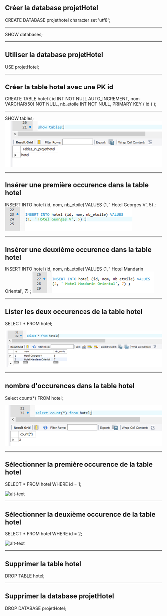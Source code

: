 ## Créer la database projetHotel
CREATE DATABASE projethotel character set 'utf8';

-------------------------

SHOW databases;

-------------------------

## Utiliser la database projetHotel
USE projetHotel;

-------------------------

## Créer la table hotel avec une PK id
CREATE TABLE hotel (
	id INT NOT NULL AUTO_INCREMENT,
	nom VARCHAR(50) NOT NULL,
	nb_etoile INT NOT NULL,
	PRIMARY KEY ( id )
);

-------------------------

SHOW tables;
![alt-text](https://github.com/Dolois/sql_requetes/blob/master/afficher%20les%20tables%20de%20la%20database%20projetHotel.png)

-------------------------

## Insérer une première occurence dans la table hotel
INSERT INTO hotel (id, nom, nb_etoile) VALUES
(1, ' Hotel Georges V', 5) ;
![alt-text](https://github.com/Dolois/sql_requetes/blob/master/insérer%20une%20première%20occurence%20dans%20la%20table%20hotel.png)

-------------------------

## Insérer une deuxième occurence dans la table hotel
INSERT INTO hotel (id, nom, nb_etoile) VALUES
(1, ' Hotel Mandarin Oriental', 7) ;
![alt-text](https://github.com/Dolois/sql_requetes/blob/master/insérer%20une%20deuxième%20occurence%20dans%20la%20table%20hotel.png)

-------------------------

## Lister les deux occurences de la table hotel
SELECT * FROM hotel;

![alt-text](https://github.com/Dolois/sql_requetes/blob/master/lister%20les%20deux%20occurences%20de%20la%20table%20hotel.png)

-------------------------

## nombre d'occurences dans la table hotel
Select count(*) FROM hotel;

![alt-text](https://github.com/Dolois/sql_requetes/blob/master/nombre%20d'occurences%20dans%20la%20table%20hotel.png)

-------------------------

## Sélectionner la première occurence de la table hotel
SELECT * FROM hotel WHERE id = 1;

![alt-text](https://github.com/Dolois/sql_requetes/blob/master/selectionner%20la%20première%20occurence%20de%20la%20table%20hotel.bmp)

-------------------------

## Sélectionner la deuxième occurence de la table hotel
SELECT * FROM hotel WHERE id = 2;

![alt-text](https://github.com/Dolois/sql_requetes/blob/master/selectionner%20la%20deuxième%20occurence%20de%20la%20table%20hotel.png)

-------------------------

## Supprimer la table hotel
DROP TABLE hotel;

-------------------------

## Supprimer la database projetHotel
DROP DATABASE projetHotel;




